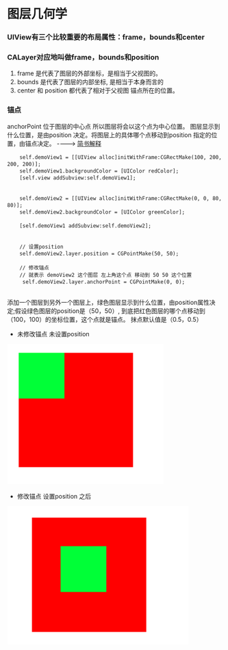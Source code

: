 # 图层几何学  
### UIView有三个比较重要的布局属性：frame，bounds和center   
### CALayer对应地叫做frame，bounds和position  

1.  frame 是代表了图层的外部坐标，是相当于父视图的。
2.  bounds 是代表了图层的内部坐标, 是相当于本身而言的  
3.  center 和 position 都代表了相对于父视图 锚点所在的位置。

### 锚点 
anchorPoint 位于图层的中心点 所以图层将会以这个点为中心位置。
图层显示到什么位置，是由position 决定。将图层上的具体哪个点移动到position 指定的位置，由锚点决定。
----> [简书解释](https://www.jianshu.com/p/94ba4de209ed)  

```  
	self.demoView1 = [[UIView alloc]initWithFrame:CGRectMake(100, 200, 200, 200)];
	self.demoView1.backgroundColor = [UIColor redColor];
	[self.view addSubview:self.demoView1];
	
	
	self.demoView2 = [[UIView alloc]initWithFrame:CGRectMake(0, 0, 80, 80)];
	self.demoView2.backgroundColor = [UIColor greenColor];

	[self.demoView1 addSubview:self.demoView2];
	
	
	// 设置position
	self.demoView2.layer.position = CGPointMake(50, 50);
	
	// 修改锚点
	// 就表示 demoView2 这个图层 左上角这个点 移动到 50 50 这个位置
	 self.demoView2.layer.anchorPoint = CGPointMake(0, 0);  
   
   ```  
   
  添加一个图层到另外一个图层上，绿色图层显示到什么位置，由position属性决定;假设绿色图层的position是（50，50）,
  到底把红色图层的哪个点移动到（100，100）的坐标位置，这个点就是锚点。 抹点默认值是（0.5，0.5）  
  
* 未修改锚点  未设置position  

![11](https://github.com/AlexanderYeah/ATCoreAnimWorkSpace/blob/master/Lession2/anchor1.png)

* 修改锚点 设置position 之后  

![22](https://github.com/AlexanderYeah/ATCoreAnimWorkSpace/blob/master/Lession2/anchor2.png)
